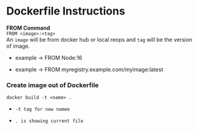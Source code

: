 # Dockerfile Instructions

**FROM Command**
<br>
`FROM <image>:<tag>`
<br>
An `image` will be from docker hub or local reops and `tag` will be the version of image.


- example -> FROM Node:16
+ example ->  FROM myregistry.example.com/myimage:latest
 

 ### Create image out of Dockerfile

 `docker build -t <name> .`

 + `-t tag for new namee`
 - `. is showing current file`